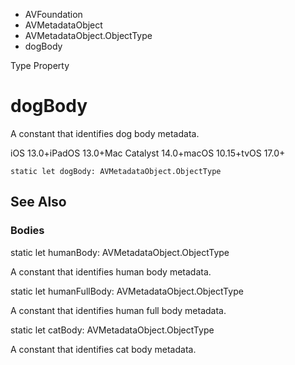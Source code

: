 

- AVFoundation
- AVMetadataObject
- AVMetadataObject.ObjectType
-  dogBody 

Type Property

# dogBody

A constant that identifies dog body metadata.

iOS 13.0+iPadOS 13.0+Mac Catalyst 14.0+macOS 10.15+tvOS 17.0+

``` source
static let dogBody: AVMetadataObject.ObjectType
```

## See Also

### Bodies

static let humanBody: AVMetadataObject.ObjectType

A constant that identifies human body metadata.

static let humanFullBody: AVMetadataObject.ObjectType

A constant that identifies human full body metadata.

static let catBody: AVMetadataObject.ObjectType

A constant that identifies cat body metadata.

